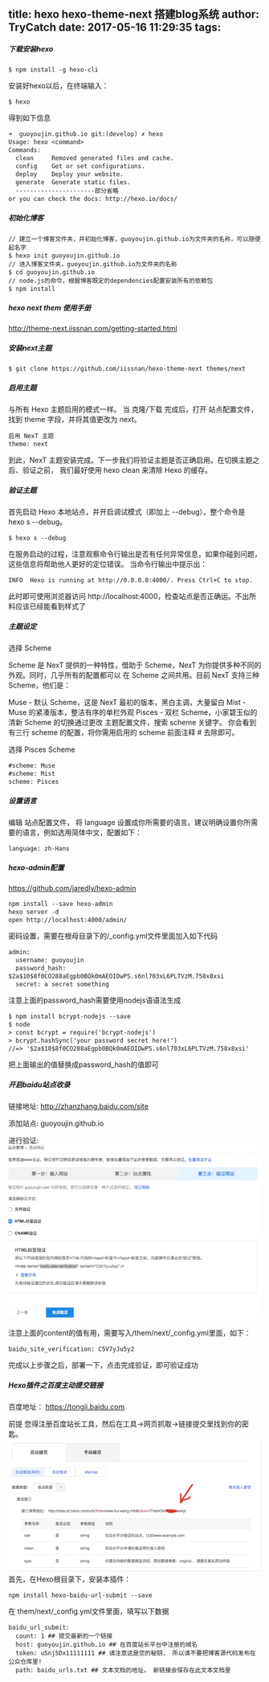 title: hexo  hexo-theme-next 搭建blog系统
author: TryCatch
date: 2017-05-16 11:29:35
tags:
---
##### 下载安装hexo

```
$ npm install -g hexo-cli
```
安装好hexo以后，在终端输入：
```
$ hexo
```
得到如下信息
```
➜  guoyoujin.github.io git:(develop) ✗ hexo
Usage: hexo <command>
Commands:
  clean     Removed generated files and cache.
  config    Get or set configurations.
  deploy    Deploy your website.
  generate  Generate static files.
  ----------------------部分省略
or you can check the docs: http://hexo.io/docs/
```
##### 初始化博客
```
// 建立一个博客文件夹，并初始化博客，guoyoujin.github.io为文件夹的名称，可以随便起名字
$ hexo init guoyoujin.github.io
// 进入博客文件夹，guoyoujin.github.io为文件夹的名称
$ cd guoyoujin.github.io
// node.js的命令，根据博客既定的dependencies配置安装所有的依赖包
$ npm install
```
##### hexo next them 使用手册
http://theme-next.iissnan.com/getting-started.html
##### 安装next主题
```
$ git clone https://github.com/iissnan/hexo-theme-next themes/next
```
##### 启用主题
与所有 Hexo 主题启用的模式一样。 当 克隆/下载 完成后，打开 站点配置文件， 找到 theme 字段，并将其值更改为 next。
```
启用 NexT 主题
theme: next
```
到此，NexT 主题安装完成。下一步我们将验证主题是否正确启用。在切换主题之后、验证之前， 我们最好使用 hexo clean 来清除 Hexo 的缓存。
##### 验证主题
首先启动 Hexo 本地站点，并开启调试模式（即加上 --debug），整个命令是 hexo s --debug。 
```
$ hexo s --debug
```
在服务启动的过程，注意观察命令行输出是否有任何异常信息，如果你碰到问题，这些信息将帮助他人更好的定位错误。 当命令行输出中提示出：
```
INFO  Hexo is running at http://0.0.0.0:4000/. Press Ctrl+C to stop.
```
此时即可使用浏览器访问 http://localhost:4000，检查站点是否正确运。不出所料应该已经能看到样式了
##### 主题设定
选择 Scheme

Scheme 是 NexT 提供的一种特性，借助于 Scheme，NexT 为你提供多种不同的外观。同时，几乎所有的配置都可以 在 Scheme 之间共用。目前 NexT 支持三种 Scheme，他们是：

Muse - 默认 Scheme，这是 NexT 最初的版本，黑白主调，大量留白
Mist - Muse 的紧凑版本，整洁有序的单栏外观
Pisces - 双栏 Scheme，小家碧玉似的清新
Scheme 的切换通过更改 主题配置文件，搜索 scheme 关键字。 你会看到有三行 scheme 的配置，将你需用启用的 scheme 前面注释 # 去除即可。

选择 Pisces Scheme
```
#scheme: Muse
#scheme: Mist
scheme: Pisces
```
##### 设置语言

编辑 站点配置文件， 将 language 设置成你所需要的语言。建议明确设置你所需要的语言，例如选用简体中文，配置如下：
```
language: zh-Hans
```
##### hexo-admin配置
https://github.com/jaredly/hexo-admin
```
npm install --save hexo-admin
hexo server -d
open http://localhost:4000/admin/
```
密码设置，需要在根母目录下的/_config.yml文件里面加入如下代码
```
admin:
  username: guoyoujin
  password_hash: $2a$10$8f0CO288aEgpb0BQk0mAEOIDwPS.s6nl703xL6PLTVzM.758x8xsi
  secret: a secret something
```
注意上面的password_hash需要使用nodejs语语法生成
```
$ npm install bcrypt-nodejs --save
$ node
> const bcrypt = require('bcrypt-nodejs')
> bcrypt.hashSync('your password secret here!')
//=> '$2a$10$8f0CO288aEgpb0BQk0mAEOIDwPS.s6nl703xL6PLTVzM.758x8xsi'
```
把上面输出的值替换成password_hash的值即可

##### 开启baidu站点收录
链接地址: http://zhanzhang.baidu.com/site

添加站点: guoyoujin.github.io

进行验证:
![png](https://raw.githubusercontent.com/guoyoujin/guoyoujin.github.io/develop/images/baidu-site-verification-content.png)

注意上面的content的值有用，需要写入/them/next/_config.yml里面，如下：
```
baidu_site_verification: C5V7yJu5y2
```
完成以上步骤之后，部署一下，点击完成验证，即可验证成功

##### Hexo插件之百度主动提交链接
百度地址： https://tongji.baidu.com

前提
您得注册百度站长工具，然后在工具->网页抓取->链接提交里找到你的密匙。
![png](https://raw.githubusercontent.com/guoyoujin/guoyoujin.github.io/develop/images/baidu_url_submit_token.png)
首先，在Hexo根目录下，安装本插件：
```
npm install hexo-baidu-url-submit --save
```
在 them/next/_config.yml文件里面，填写以下数据
```
baidu_url_submit:
  count: 1 ## 提交最新的一个链接
  host: guoyoujin.github.io ## 在百度站长平台中注册的域名
  token: uSnj5Dx11111111 ## 请注意这是您的秘钥， 所以请不要把博客源代码发布在公众仓库里!
  path: baidu_urls.txt ## 文本文档的地址， 新链接会保存在此文本文档里
```

